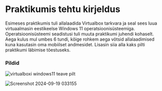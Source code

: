 # Praktikumis tehtu kirjeldus
Esimeses praktikumis tuli allalaadida Virtualbox tarkvara ja seal sees luua virtuaalmasin eestikeelse Windows 11 operatsioonisüsteemiga. Operatsioonisüsteemi seadistusi tuli muuta praktikumi juhendi kohaselt. Aega kulus mul umbes 6 tundi, kõige rohkem aega võtsid allalaadimised kuna kasutasin oma mobiilset andmesidet. Lisasin siia alla kaks pilti praktikumi läbimise tõestuseks.  

### Pildid
![virtualboxi windows11 teave pilt](https://github.com/user-attachments/assets/ebfb91c4-5a67-41ba-a465-d95531f5ddc8)

![Screenshot 2024-09-19 033155](https://github.com/user-attachments/assets/3b98ad6f-4289-4883-838c-220b7c5d5753)

